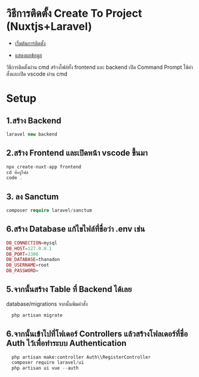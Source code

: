 # วิธีการติดตั้ง Create To Project (Nuxtjs+Laravel)

* [เริ่มต้นการติดตั้ง](#Setup)

* [แสดงผลข้อมูล](#SelectData)


วิธีการติดตั้งผ่าน cmd สร้างไฟล์ทั้ง frontend และ backend
เปิด Command Prompt ใช้คำสั่งและเปิด vscode ผ่าน cmd

# Setup
## 1.สร้าง Backend
```php
laravel new backend
```

## 2.สร้าง Frontend และเปิดหน้า vscode ขึ้นมา
```php
npx create-nuxt-app frontend
cd ที่อยู่ไฟล์
code .
```

## 3. ลง Sanctum
```php
composer require laravel/sanctum
```

## 6.สร้าง Database แก้ไขไฟล์ที่ชื่อว่า .env เช่น
```php
DB_CONNECTION=mysql
DB_HOST=127.0.0.1
DB_PORT=3306
DB_DATABASE=thanadon
DB_USERNAME=root
DB_PASSWORD=
```

## 5.จากนั้นสร้าง Table ที่ Backend ได้เลย
  database/migrations จากนั้นพิมคำสั่ง 
```php
  php artisan migrate
```

## 6.จากนั้นเข้าไปที่โฟเดอร์ Controllers แล้วสร้างโฟลเดอร์ที่ชื่อ Auth ไว้เพื่อทำระบบ Authentication
```python
  php artisan make:controller Auth\\RegisterController
  composer require laravel/ui
  php artisan ui vue --auth
```
